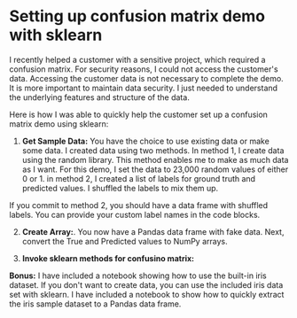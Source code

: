 # Setting up confusion matrix demo with sklearn
I recently helped a customer with a sensitive project, which required a confusion matrix. For security reasons, I could not access the customer's data. Accessing the customer data is not necessary to complete the demo. It is more important to maintain data security. I just needed to understand the underlying features and structure of the data. 

Here is how I was able to quickly help the customer set up a confusion matrix demo using sklearn:

1. **Get Sample Data:** You have the choice to use existing data or make some data.  I created data using two methods.  In method 1, I create data using the random library.  This method enables me to make as much data as I want.  For this demo, I set the data to 23,000 random values of either 0 or 1. in method 2, I created a list of labels for ground truth and predicted values.  I shuffled the labels to mix them up.   

If you commit to method 2, you should have a data frame with shuffled labels. You can provide your custom label names in the code blocks.

2. **Create Array:**. You now have a Pandas data frame with fake data.  Next, convert the True and Predicted values to NumPy arrays.  

3. **Invoke sklearn methods for confusino matrix:**


**Bonus:** I have included a notebook showing how to use the built-in iris dataset. If you don't want to create data, you can use the included iris data set with sklearn. I have included a notebook to show how to quickly extract the iris sample dataset to a Pandas data frame.
